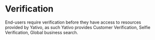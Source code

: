 # Verification

End-users require verification before they have access to resources provided by Yativo, as such Yativo provides Customer Verification, Selfie Verification, Global business search.
